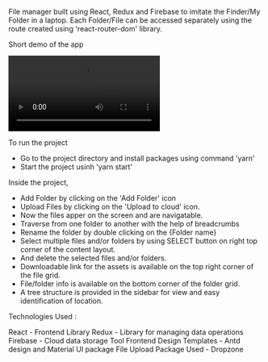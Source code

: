 File manager built using React, Redux and Firebase to imitate the Finder/My Folder in a laptop. Each Folder/File can be accessed separately using the route created using 'react-router-dom' library.

Short demo of the app

![Demo](https://user-images.githubusercontent.com/27405419/126749591-d99c9981-4e34-4497-8c70-1f28eb1af5c2.mp4)


To run the project 
 - Go to the project directory and install packages using command 'yarn'
 - Start the project usinh 'yarn start'

Inside the project,
 - Add Folder by clicking on the 'Add Folder' icon
 - Upload Files by clicking on the 'Upload to cloud' icon. 
 - Now the files apper on the screen and are navigatable.
 - Traverse from one folder to another with the help of breadcrumbs
 - Rename the folder by double clicking on the {Folder name}
 - Select multiple files and/or folders by using SELECT button on right top corner of the content layout.
 - And delete the selected files and/or folders.
 - Downloadable link for the assets is available on the top right corner of the file grid.
 - File/folder info is available on the bottom corner of the folder grid.
 - A tree structure is provided in the sidebar for view and easy identification of location.


 Technologies Used :

 React - Frontend Library
 Redux - Library for managing data operations
 Firebase - Cloud data storage Tool
 Frontend Design Templates - Antd design and Material UI package
 File Upload Package Used - Dropzone


 
